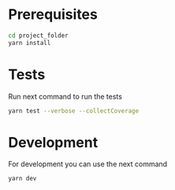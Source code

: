 # Prerequisites
```bash
cd project_folder
yarn install
```

# Tests
Run next command to run the tests
```bash
yarn test --verbose --collectCoverage
```

# Development
For development you can use the next command
```bash
yarn dev
```
